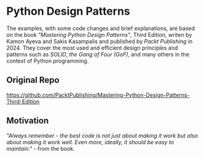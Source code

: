 # Python Design Patterns

The examples, with some code changes and brief explanations, 
are based on the book *"Mastering Python Design Patterns"*, Third Edition, 
writen by Kamon Ayeva and Sakis Kasampalis and published by *Packt Publishing* in 2024. 
They cover the most used and efficient design principles and patterns 
such as *SOLID*, *the Gang of Four (GoF)*, and many others in the context of Python programming.

## Original Repo

https://github.com/PacktPublishing/Mastering-Python-Design-Patterns-Third-Edition

## Motivation

*"Always remember - the best code is not just about making it work but also about making it work well. 
Even more, ideally, it should be easy to maintain."* - from the book.